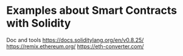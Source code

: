 # Examples about Smart Contracts with Solidity

Doc and tools
https://docs.soliditylang.org/en/v0.8.25/
https://remix.ethereum.org/
https://eth-converter.com/
